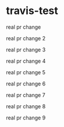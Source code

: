 # travis-test
real pr change

real pr change 2

real pr change 3

real pr change 4

real pr change 5

real pr change 6

real pr change 7

real pr change 8

real pr change 9
